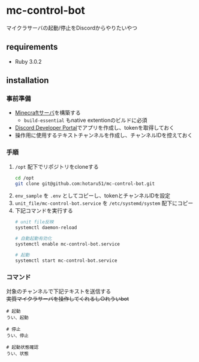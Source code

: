 # mc-control-bot

マイクラサーバの起動/停止をDiscordからやりたいやつ

## requirements

* Ruby 3.0.2

## installation

### 事前準備

* [Minecraftサーバ](https://github.com/hotaru51/home-server-playbook)を構築する
    * `build-essential` もnative extentionのビルドに必須
* [Discord Developer Portal](https://discord.com/developers/applications)でアプリを作成し、tokenを取得しておく
* 操作用に使用するテキストチャンネルを作成し、チャンネルIDを控えておく

### 手順

1. `/opt` 配下でリポジトリをcloneする
    ```sh
    cd /opt
    git clone git@github.com:hotaru51/mc-control-bot.git
    ```
1. `env_sample` を `.env` としてコピーし、tokenとチャンネルIDを設定
1. `unit_file/mc-control-bot.service` を `/etc/systemd/system` 配下にコピー
1. 下記コマンドを実行する
    ```sh
    # unit file反映
    systemctl daemon-reload

    # 自動起動有効化
    systemctl enable mc-control-bot.service

    # 起動
    systemctl start mc-control-bot.service
    ```

### コマンド

対象のチャンネルで下記テキストを送信する  
~~実質マイクラサーバを操作してくれるし○れういbot~~

```
# 起動
うい、起動

# 停止
うい、停止

# 起動状態確認
うい、状態
```
